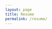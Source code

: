 ```yaml
---
layout: page
title: Resume
permalink: /resume/
---
```


<object data="/ryan_new_resume.pdf/" width="1000" height="1000" type='application/pdf'></object>